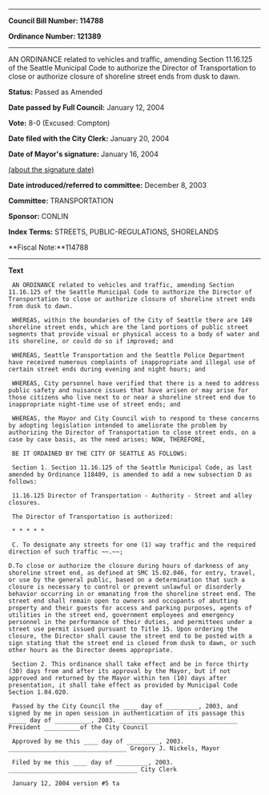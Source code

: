 

********

**Council Bill Number: 114788**
   
**Ordinance Number: 121389**
********

 AN ORDINANCE related to vehicles and traffic, amending Section 11.16.125 of the Seattle Municipal Code to authorize the Director of Transportation to close or authorize closure of shoreline street ends from dusk to dawn.

**Status:** Passed as Amended
   
**Date passed by Full Council:** January 12, 2004
   
**Vote:** 8-0 (Excused: Compton)
   
**Date filed with the City Clerk:** January 20, 2004
   
**Date of Mayor's signature:** January 16, 2004
   
[(about the signature date)](/~public/approvaldate.htm)
   
   
   
**Date introduced/referred to committee:** December 8, 2003
   
**Committee:** TRANSPORTATION
   
**Sponsor:** CONLIN
   
   
**Index Terms:** STREETS, PUBLIC-REGULATIONS, SHORELANDS

**Fiscal Note:**114788

********

**Text**
   
```
 AN ORDINANCE related to vehicles and traffic, amending Section 11.16.125 of the Seattle Municipal Code to authorize the Director of Transportation to close or authorize closure of shoreline street ends from dusk to dawn.

 WHEREAS, within the boundaries of the City of Seattle there are 149 shoreline street ends, which are the land portions of public street segments that provide visual or physical access to a body of water and its shoreline, or could do so if improved; and

 WHEREAS, Seattle Transportation and the Seattle Police Department have received numerous complaints of inappropriate and illegal use of certain street ends during evening and night hours; and

 WHEREAS, City personnel have verified that there is a need to address public safety and nuisance issues that have arisen or may arise for those citizens who live next to or near a shoreline street end due to inappropriate night-time use of street ends; and

 WHEREAS, the Mayor and City Council wish to respond to these concerns by adopting legislation intended to ameliorate the problem by authorizing the Director of Transportation to close street ends, on a case by case basis, as the need arises; NOW, THEREFORE,

 BE IT ORDAINED BY THE CITY OF SEATTLE AS FOLLOWS:

 Section 1. Section 11.16.125 of the Seattle Municipal Code, as last amended by Ordinance 118409, is amended to add a new subsection D as follows:

 11.16.125 Director of Transportation - Authority - Street and alley closures.

 The Director of Transportation is authorized:

 * * * * *

 C. To designate any streets for one (1) way traffic and the required direction of such traffic ~~.~~;

D.To close or authorize the closure during hours of darkness of any shoreline street end, as defined at SMC 15.02.046, for entry, travel, or use by the general public, based on a determination that such a closure is necessary to control or prevent unlawful or disorderly behavior occurring in or emanating from the shoreline street end. The street end shall remain open to owners and occupants of abutting property and their guests for access and parking purposes, agents of utilities in the street end, government employees and emergency personnel in the performance of their duties, and permittees under a street use permit issued pursuant to Title 15. Upon ordering the closure, the Director shall cause the street end to be posted with a sign stating that the street end is closed from dusk to dawn, or such other hours as the Director deems appropriate.

 Section 2. This ordinance shall take effect and be in force thirty (30) days from and after its approval by the Mayor, but if not approved and returned by the Mayor within ten (10) days after presentation, it shall take effect as provided by Municipal Code Section 1.04.020.

 Passed by the City Council the ____ day of _________, 2003, and signed by me in open session in authentication of its passage this _____ day of __________, 2003. _________________________________ President __________of the City Council

 Approved by me this ____ day of _________, 2003. _________________________________ Gregory J. Nickels, Mayor

 Filed by me this ____ day of _________, 2003. ____________________________________ City Clerk

 January 12, 2004 version #5 ta

```
